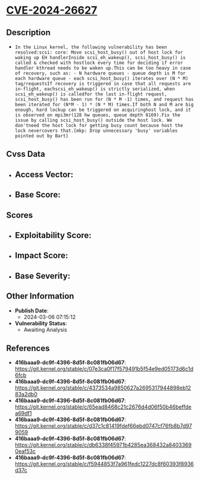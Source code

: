 
# [CVE-2024-26627](https://cve.mitre.org/cgi-bin/cvename.cgi?name=CVE-2024-26627)

## Description

- `In the Linux kernel, the following vulnerability has been resolved:scsi: core: Move scsi_host_busy() out of host lock for waking up EH handlerInside scsi_eh_wakeup(), scsi_host_busy() is called & checked with hostlock every time for deciding if error handler kthread needs to be waken up.This can be too heavy in case of recovery, such as: - N hardware queues - queue depth is M for each hardware queue - each scsi_host_busy() iterates over (N * M) tag/requestsIf recovery is triggered in case that all requests are in-flight, eachscsi_eh_wakeup() is strictly serialized, when scsi_eh_wakeup() is calledfor the last in-flight request, scsi_host_busy() has been run for (N * M -1) times, and request has been iterated for (N*M - 1) * (N * M) times.If both N and M are big enough, hard lockup can be triggered on acquiringhost lock, and it is observed on mpi3mr(128 hw queues, queue depth 8169).Fix the issue by calling scsi_host_busy() outside the host lock. We don'tneed the host lock for getting busy count because host the lock nevercovers that.[mkp: Drop unnecessary 'busy' variables pointed out by Bart]`

## Cvss Data

- **Access Vector**:
  - 
- **Base Score**:
  - 

## Scores

- **Exploitability Score**:
  - 
- **Impact Score**:
  - 
- **Base Severity**:
  - 

## Other Information

- **Publish Date**:
  - 2024-03-06 07:15:12
- **Vulnerability Status**:
  - Awaiting Analysis

## References

- **416baaa9-dc9f-4396-8d5f-8c081fb06d67**: https://git.kernel.org/stable/c/07e3ca0f17f579491b5f54e9ed05173d6c1d6fcb
- **416baaa9-dc9f-4396-8d5f-8c081fb06d67**: https://git.kernel.org/stable/c/4373534a9850627a2695317944898eb1283a2db0
- **416baaa9-dc9f-4396-8d5f-8c081fb06d67**: https://git.kernel.org/stable/c/65ead8468c21c2676d4d06f50b46beffdea69df1
- **416baaa9-dc9f-4396-8d5f-8c081fb06d67**: https://git.kernel.org/stable/c/d37c1c81419fdef66ebd0747cf76fb8b7d979059
- **416baaa9-dc9f-4396-8d5f-8c081fb06d67**: https://git.kernel.org/stable/c/db6338f45971b4285ea368432a84033690eaf53c
- **416baaa9-dc9f-4396-8d5f-8c081fb06d67**: https://git.kernel.org/stable/c/f5944853f7a961fedc1227dc8f60393f8936d37c

